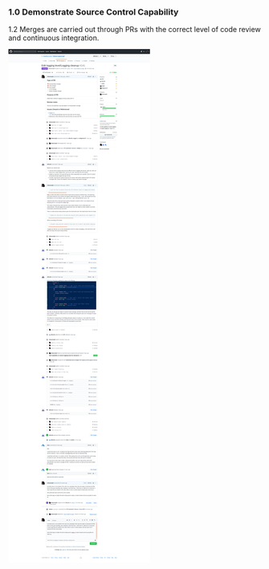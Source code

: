 ### 1.0	 Demonstrate Source Control Capability	

1.2	Merges are carried out through PRs with the correct level of code review and continuous integration.

![Pr with discussion](images/1-2.png)

